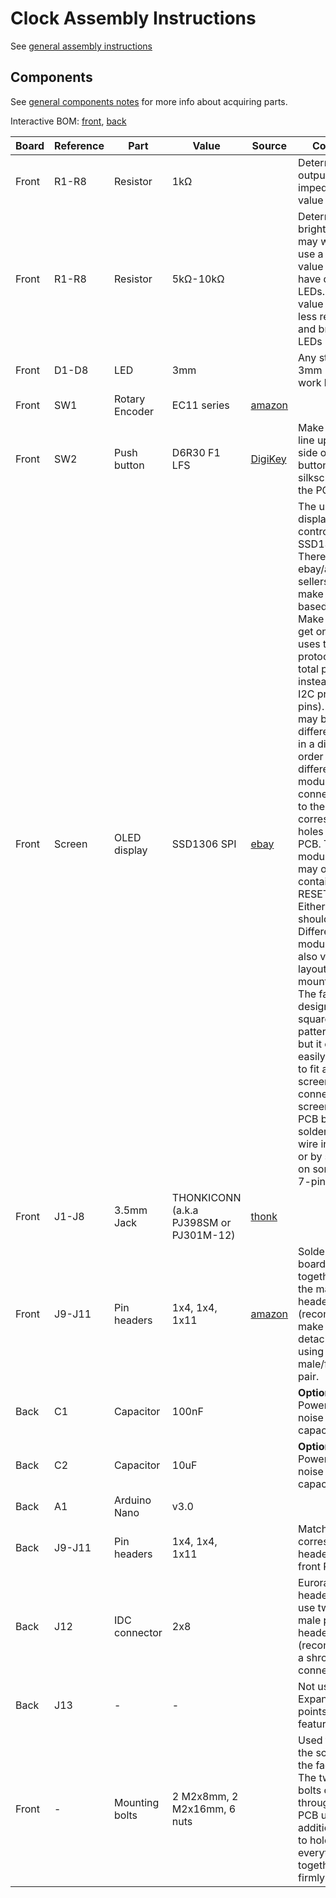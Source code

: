 # Clock Assembly Instructions

See [general assembly instructions](https://quinnfreedman.github.io/modular/docs/assembly)

## Components

See [general components notes](https://quinnfreedman.github.io/modular/docs/components) for more info about acquiring parts.

Interactive BOM: [front](https://quinnfreedman.github.io/fm-artifacts/Clock/clock_front_pcb_interactive_bom.html), [back](https://quinnfreedman.github.io/fm-artifacts/Clock/clock_back_pcb_interactive_bom.html)

| Board | Reference | Part             | Value                                   | Source  | Comment |
| ----- | --------- | ---------------- | --------------------------------------- | ------- | ------- |
| Front | R1-R8     | Resistor         | 1kΩ                                     |         | Determines output impedance. Any value is fine. |
| Front | R1-R8     | Resistor         | 5kΩ-10kΩ                                |         | Determines LED brightness. You may want to use a different value if you have different LEDs. A lower value means less resistance and brighter LEDs |
| Front | D1-D8     | LED              | 3mm                                     |         | Any standard 3mm LED will work here. |
| Front | SW1       | Rotary Encoder   | EC11 series                             | [amazon](https://www.amazon.com/dp/B07D3DF8TK) | |
| Front | SW2       | Push button      | D6R30 F1 LFS                            | [DigiKey](https://www.digikey.com/en/products/detail/c-k/D6R30-F1-LFS/1466331) | Make sure to line up the flat side of the button with the silkscreen on the PCB. |
| Front | Screen    | OLED display     | SSD1306 SPI                             | [ebay](https://www.ebay.com/itm/373647815247) | The underlying display controller is the SSD1306. There are many ebay/amazon sellers that make modules based on it. Make sure to get one that uses the SPI protocol (6 or 7 total pins) instead of the I2C protocol (4 pins). The pins may be labelled differently or be in a different order on different modules. Just connect them to the corresponding holes on the PCB. The module also may or may not contain a 7th RESET pin. Either way should be fine. Different modules may also vary in the layout of their mounting holes. The faceplate is designed for a square bolt pattern of 0.9in, but it could be easily modified to fit a different screen. You can connect the screen to the PCB by soldering each wire individually or by soldering on some kind of 7-pin plug. |
| Front | J1-J8     | 3.5mm Jack       | THONKICONN (a.k.a PJ398SM or PJ301M-12) | [thonk](https://www.thonk.co.uk/shop/thonkiconn/) | |
| Front | J9-J11    | Pin headers      | 1x4, 1x4, 1x11                          | [amazon](https://www.amazon.com/gp/product/B074HVBTZ4) | Solder the two boards directly together using the male headers or (recommended) make them detachable using a male/female pair. |
| Back  | C1        | Capacitor        | 100nF                                   |         | **Optional.** Power supply noise filtering capacitor |
| Back  | C2        | Capacitor        | 10uF                                    |         | **Optional.** Power supply noise filtering capacitor |
| Back  | A1        | Arduino Nano     | v3.0                                    |         | |
| Back  | J9-J11    | Pin headers      | 1x4, 1x4, 1x11                          |         | Match corresponding headers on front PCB |
| Back  | J12       | IDC connector    | 2x8                                     |         | Eurorack power header. Can use two rows of male pin headers or (recommended) a shrouded connector. |
| Back  | J13       | -                | -                                       |         | Not used. Expansion points for future features |
| Front | -         | Mounting bolts   | 2 M2x8mm, 2 M2x16mm, 6 nuts             |         | Used to attatch the screen to the faceplate. The two longer bolts can pass through to the PCB using additional nuts to hold everything together more firmly. |

